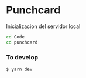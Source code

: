 # Punchcard

Inicializacion del servidor local

```bash
cd Code
cd punchcard
```

### To develop
```bash
$ yarn dev
```